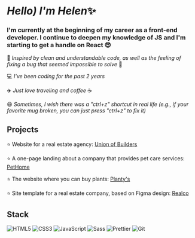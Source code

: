 # <i>Hello) I'm Helen</i>✨

### I'm currently at the beginning of my career as a front-end developer. I continue to deepen my knowledge of JS and I'm starting to get a handle on React 😎


🎉 <i>Inspired by clean and understandable code, as well as the feeling of fixing a bug that seemed impossible to solve</i> 🐞

💻 <i>I've been coding for the past 2 years</i>

✈️ <i>Just love traveling and coffee</i> ☕️

😆 <i>Sometimes, I wish there was a "ctrl+z" shortcut in real life (e.g., if your favorite mug broken, you can just press "ctrl+z" to fix it)</i>

## Projects
⭐ Website for a real estate agency: [Union of Builders](https://helen1553.github.io/fe91_project2_group1/)

⭐ A one-page landing about a company that provides pet care services: [PetHome](https://helen1553.github.io/testTaskProject/)

⭐ The website where you can buy plants: [Planty's](https://github.com/Helen1553/fe96_js_g1)

⭐ Site template for a real estate company, based on Figma design: [Realco](https://github.com/Helen1553/fe91_project1_group2)



## Stack

![HTML5](https://img.shields.io/badge/-HTML5-%23E44D27?style=flat-square&logo=html5&logoColor=ffffff)
![CSS3](https://img.shields.io/badge/-CSS3-%231572B6?style=flat-square&logo=css3)
![JavaScript](https://img.shields.io/badge/-JavaScript-%23F7DF1C?style=flat-square&logo=javascript&logoColor=000000&labelColor=%23F7DF1C&color=%23FFCE5A)
![Sass](https://img.shields.io/badge/-Sass-%23CC6699?style=flat-square&logo=sass&logoColor=ffffff) ![Prettier](https://img.shields.io/badge/-Prettier-%23F7B93E?style=flat-square&logo=prettier&logoColor=ffffff)
![Git](https://img.shields.io/badge/-Git-%23F05032?style=flat-square&logo=git&logoColor=%23ffffff)

